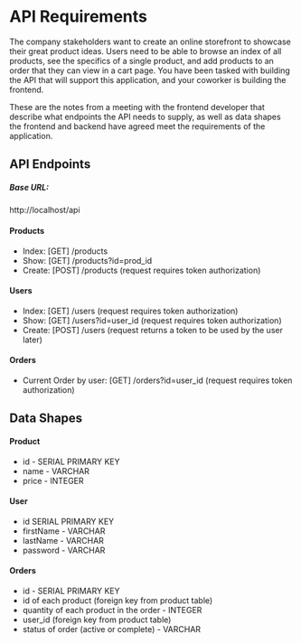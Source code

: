 # API Requirements

The company stakeholders want to create an online storefront to showcase their great product ideas. Users need to be able to browse an index of all products, see the specifics of a single product, and add products to an order that they can view in a cart page. You have been tasked with building the API that will support this application, and your coworker is building the frontend.

These are the notes from a meeting with the frontend developer that describe what endpoints the API needs to supply, as well as data shapes the frontend and backend have agreed meet the requirements of the application.

## API Endpoints

##### Base URL:

http://localhost/api

#### Products

-   Index: [GET] /products
-   Show: [GET] /products?id=prod_id
-   Create: [POST] /products
    (request requires token authorization)

#### Users

-   Index: [GET] /users
    (request requires token authorization)
-   Show: [GET] /users?id=user_id
    (request requires token authorization)
-   Create: [POST] /users
    (request returns a token to be used by the user later)

#### Orders

-   Current Order by user: [GET] /orders?id=user_id
    (request requires token authorization)

## Data Shapes

#### Product

-   id - SERIAL PRIMARY KEY
-   name - VARCHAR
-   price - INTEGER

#### User

-   id SERIAL PRIMARY KEY
-   firstName - VARCHAR
-   lastName - VARCHAR
-   password - VARCHAR

#### Orders

-   id - SERIAL PRIMARY KEY
-   id of each product (foreign key from product table)
-   quantity of each product in the order - INTEGER
-   user_id (foreign key from product table)
-   status of order (active or complete) - VARCHAR
